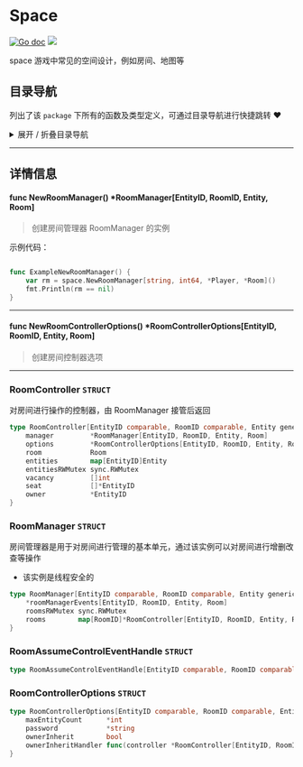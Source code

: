 # Space

[![Go doc](https://img.shields.io/badge/go.dev-reference-brightgreen?logo=go&logoColor=white&style=flat)](https://pkg.go.dev/github.com/kercylan98/minotaur)
![](https://img.shields.io/badge/Email-kercylan@gmail.com-green.svg?style=flat)

space 游戏中常见的空间设计，例如房间、地图等


## 目录导航
列出了该 `package` 下所有的函数及类型定义，可通过目录导航进行快捷跳转 ❤️
<details>
<summary>展开 / 折叠目录导航</summary>


> 包级函数定义

|函数名称|描述
|:--|:--
|[NewRoomManager](#NewRoomManager)|创建房间管理器 RoomManager 的实例
|[NewRoomControllerOptions](#NewRoomControllerOptions)|创建房间控制器选项


> 类型定义

|类型|名称|描述
|:--|:--|:--
|`STRUCT`|[RoomController](#roomcontroller)|对房间进行操作的控制器，由 RoomManager 接管后返回
|`STRUCT`|[RoomManager](#roommanager)|房间管理器是用于对房间进行管理的基本单元，通过该实例可以对房间进行增删改查等操作
|`STRUCT`|[RoomAssumeControlEventHandle](#roomassumecontroleventhandle)|暂无描述...
|`STRUCT`|[RoomControllerOptions](#roomcontrolleroptions)|暂无描述...

</details>


***
## 详情信息
#### func NewRoomManager() *RoomManager[EntityID, RoomID, Entity, Room]
<span id="NewRoomManager"></span>
> 创建房间管理器 RoomManager 的实例

示例代码：
```go

func ExampleNewRoomManager() {
	var rm = space.NewRoomManager[string, int64, *Player, *Room]()
	fmt.Println(rm == nil)
}

```

***
#### func NewRoomControllerOptions() *RoomControllerOptions[EntityID, RoomID, Entity, Room]
<span id="NewRoomControllerOptions"></span>
> 创建房间控制器选项

***
### RoomController `STRUCT`
对房间进行操作的控制器，由 RoomManager 接管后返回
```go
type RoomController[EntityID comparable, RoomID comparable, Entity generic.IdR[EntityID], Room generic.IdR[RoomID]] struct {
	manager         *RoomManager[EntityID, RoomID, Entity, Room]
	options         *RoomControllerOptions[EntityID, RoomID, Entity, Room]
	room            Room
	entities        map[EntityID]Entity
	entitiesRWMutex sync.RWMutex
	vacancy         []int
	seat            []*EntityID
	owner           *EntityID
}
```
### RoomManager `STRUCT`
房间管理器是用于对房间进行管理的基本单元，通过该实例可以对房间进行增删改查等操作
  - 该实例是线程安全的
```go
type RoomManager[EntityID comparable, RoomID comparable, Entity generic.IdR[EntityID], Room generic.IdR[RoomID]] struct {
	*roomManagerEvents[EntityID, RoomID, Entity, Room]
	roomsRWMutex sync.RWMutex
	rooms        map[RoomID]*RoomController[EntityID, RoomID, Entity, Room]
}
```
### RoomAssumeControlEventHandle `STRUCT`

```go
type RoomAssumeControlEventHandle[EntityID comparable, RoomID comparable, Entity generic.IdR[EntityID], Room generic.IdR[RoomID]] func(controller *RoomController[EntityID, RoomID, Entity, Room])
```
### RoomControllerOptions `STRUCT`

```go
type RoomControllerOptions[EntityID comparable, RoomID comparable, Entity generic.IdR[EntityID], Room generic.IdR[RoomID]] struct {
	maxEntityCount      *int
	password            *string
	ownerInherit        bool
	ownerInheritHandler func(controller *RoomController[EntityID, RoomID, Entity, Room]) *EntityID
}
```

